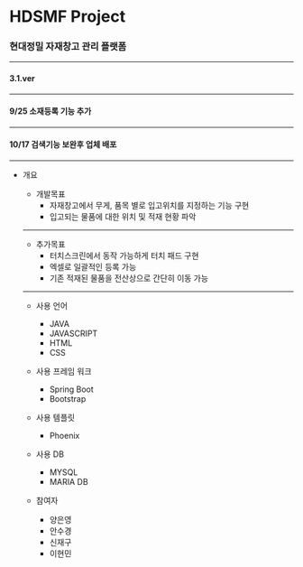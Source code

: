# HDSMF Project
### 현대정밀 자재창고 관리 플랫폼

---

#### 3.1.ver

---

#### 9/25 소재등록 기능 추가

---

#### 10/17 검색기능 보완후 업체 배포

---

+ 개요
  + 개발목표
    - 자재창고에서 무게, 품목 별로 입고위치를 지정하는 기능 구현
    - 입고되는 물품에 대한 위치 및 적재 현황 파악
  ---
  + 추가목표
    - 터치스크린에서 동작 가능하게 터치 패드 구현
    - 엑셀로 일괄적인 등록 가능
    - 기존 적재된 물품을 전산상으로 간단히 이동 가능
  ---

  + 사용 언어
    - JAVA
    - JAVASCRIPT
    - HTML
    - CSS
   
  + 사용 프레임 워크
    - Spring Boot
    - Bootstrap
    
  + 사용 템플릿
    - Phoenix

  + 사용 DB
    - MYSQL
    - MARIA DB

  + 참여자
    - 양은영
    - 안수경
    - 신재구
    - 이현민
   
    
